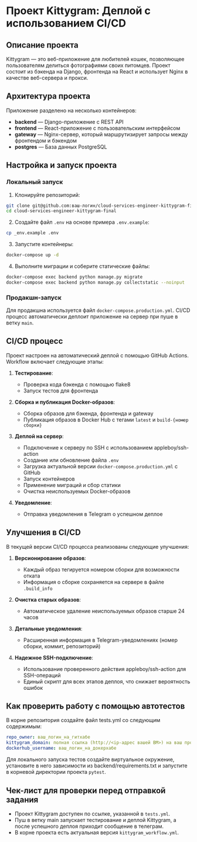 #  Проект Kittygram: Деплой с использованием CI/CD

## Описание проекта

Kittygram — это веб-приложение для любителей кошек, позволяющее пользователям делиться фотографиями своих питомцев. Проект состоит из бэкенда на Django, фронтенда на React и использует Nginx в качестве веб-сервера и прокси.

## Архитектура проекта

Приложение разделено на несколько контейнеров:
- **backend** — Django-приложение с REST API
- **frontend** — React-приложение с пользовательским интерфейсом
- **gateway** — Nginx-сервер, который маршрутизирует запросы между фронтендом и бэкендом
- **postgres** — База данных PostgreSQL

## Настройка и запуск проекта

### Локальный запуск

1. Клонируйте репозиторий:
```bash
git clone git@github.com:ваш-логин/cloud-services-engineer-kittygram-final.git
cd cloud-services-engineer-kittygram-final
```

2. Создайте файл `.env` на основе примера `.env.example`:
```bash
cp _env.example .env
```

3. Запустите контейнеры:
```bash
docker-compose up -d
```

4. Выполните миграции и соберите статические файлы:
```bash
docker-compose exec backend python manage.py migrate
docker-compose exec backend python manage.py collectstatic --noinput
```

### Продакшн-запуск

Для продакшна используется файл `docker-compose.production.yml`. CI/CD процесс автоматически деплоит приложение на сервер при пуше в ветку `main`.

## CI/CD процесс

Проект настроен на автоматический деплой с помощью GitHub Actions. Workflow включает следующие этапы:

1. **Тестирование**:
   - Проверка кода бэкенда с помощью flake8
   - Запуск тестов для фронтенда

2. **Сборка и публикация Docker-образов**:
   - Сборка образов для бэкенда, фронтенда и gateway
   - Публикация образов в Docker Hub с тегами `latest` и `build-{номер сборки}`

3. **Деплой на сервер**:
   - Подключение к серверу по SSH с использованием appleboy/ssh-action
   - Создание или обновление файла `.env`
   - Загрузка актуальной версии `docker-compose.production.yml` с GitHub
   - Запуск контейнеров
   - Применение миграций и сбор статики
   - Очистка неиспользуемых Docker-образов

4. **Уведомление**:
   - Отправка уведомления в Telegram о успешном деплое

## Улучшения в CI/CD

В текущей версии CI/CD процесса реализованы следующие улучшения:

1. **Версионирование образов**:
   - Каждый образ тегируется номером сборки для возможности отката
   - Информация о сборке сохраняется на сервере в файле `.build_info`

2. **Очистка старых образов**:
   - Автоматическое удаление неиспользуемых образов старше 24 часов

3. **Детальные уведомления**:
   - Расширенная информация в Telegram-уведомлениях (номер сборки, коммит, репозиторий)

4. **Надежное SSH-подключение**:
   - Использование проверенного действия appleboy/ssh-action для SSH-операций
   - Единый скрипт для всех этапов деплоя, что снижает вероятность ошибок

## Как проверить работу с помощью автотестов

В корне репозитория создайте файл tests.yml со следующим содержимым:
```yaml
repo_owner: ваш_логин_на_гитхабе
kittygram_domain: полная ссылка (http://<ip-адрес вашей ВМ>) на ваш проект Kittygram
dockerhub_username: ваш_логин_на_докерхабе
```

Для локального запуска тестов создайте виртуальное окружение, установите в него зависимости из backend/requirements.txt и запустите в корневой директории проекта `pytest`.

## Чек-лист для проверки перед отправкой задания

- Проект Kittygram доступен по ссылке, указанной в `tests.yml`.
- Пуш в ветку main запускает тестирование и деплой Kittygram, а после успешного деплоя приходит сообщение в телеграм.
- В корне проекта есть актуальная версия `kittygram_workflow.yml`.
